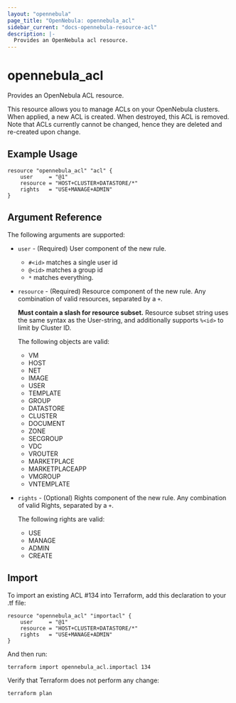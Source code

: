 ```yaml
---
layout: "opennebula"
page_title: "OpenNebula: opennebula_acl"
sidebar_current: "docs-opennebula-resource-acl"
description: |-
  Provides an OpenNebula acl resource.
---
```


# opennebula_acl

Provides an OpenNebula ACL resource.

This resource allows you to manage ACLs on your OpenNebula clusters. When applied,
a new ACL is created. When destroyed, this ACL is removed. Note that ACLs currently cannot be changed, hence they are deleted and re-created upon change.

## Example Usage

```hcl
resource "opennebula_acl" "acl" {
    user     = "@1"
    resource = "HOST+CLUSTER+DATASTORE/*"
    rights   = "USE+MANAGE+ADMIN"
}
```

## Argument Reference

The following arguments are supported:

* `user` - (Required) User component of the new rule.
    - `#<id>` matches a single user id
    - `@<id>` matches a group id
    - `*` matches everything.
* `resource` - (Required) Resource component of the new rule. Any combination of valid resources, separated by a `+`.

  **Must contain a slash for resource subset.**
  Resource subset string uses the same syntax as the User-string, and additionally supports `%<id>` to limit by Cluster ID.

  The following objects are valid:
    - VM
    - HOST
    - NET
    - IMAGE
    - USER
    - TEMPLATE
    - GROUP
    - DATASTORE
    - CLUSTER
    - DOCUMENT
    - ZONE
    - SECGROUP
    - VDC
    - VROUTER
    - MARKETPLACE
    - MARKETPLACEAPP
    - VMGROUP
    - VNTEMPLATE
* `rights` - (Optional) Rights component of the new rule. Any combination of valid Rights, separated by a `+`.

  The following rights are valid:
    - USE
    - MANAGE
    - ADMIN
    - CREATE

## Import

To import an existing ACL #134 into Terraform, add this declaration to your .tf file:

```hcl
resource "opennebula_acl" "importacl" {
    user     = "@1"
    resource = "HOST+CLUSTER+DATASTORE/*"
    rights   = "USE+MANAGE+ADMIN"
}
```

And then run:

```
terraform import opennebula_acl.importacl 134
```

Verify that Terraform does not perform any change:

```
terraform plan
```
